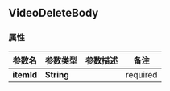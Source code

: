 <a name="VideoDeleteBody"></a>
## VideoDeleteBody
### 属性
参数名 | 参数类型 | 参数描述 | 备注
------------ | ------------- | ------------- | -------------
**itemId** | **String** |  |  required 


